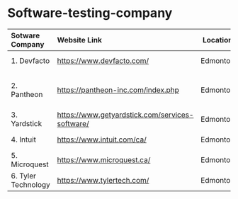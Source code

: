 # Software-testing-company

|Sotware Company | Website Link | Location | Type | 
|:--- |:---- |:----:| ----:|
|1. Devfacto | https://www.devfacto.com/ | Edmonton | Software solution |
|2. Pantheon | https://pantheon-inc.com/index.php | Edmonton | software development, consulting and support |
|3. Yardstick | https://www.getyardstick.com/services-software/ | Edmonton | Software solution |  
|4. Intuit | https://www.intuit.com/ca/ | Edmonton | Software development |
|5. Microquest | https://www.microquest.ca/ | Edmonton | Software for health care |
|6. Tyler Technology | https://www.tylertech.com/ | Edmonton | Software development |
